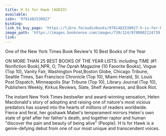 ```yaml
---
title: H Is for Hawk (AUDIO)
available:
isbn: '9781481530927'
binding:
link_to_buy_page: 'https://libro.fm/audiobooks/9781481530927-h-is-for-hawk?bookstore=brooklinebooksmith'
image_path: 'https://images.booksense.com/images/739/124/9780802124739.jpg'
link:
---
```



One of the New York Times Book Review's 10 Best Books of the Year

ON MORE THAN 25 BEST BOOKS OF THE YEAR LISTS: including TIME (#1 Nonfiction Book),NPR, O, The Oprah Magazine (10 Favorite Books), Vogue (Top 10), Vanity Fair, Washington Post,Boston Globe, Chicago Tribune, Seattle Times, San Francisco Chronicle (Top 10), Miami Herald, St. Louis Post Dispatch, Minneapolis Star Tribune (Top 10), Library Journal (Top 10), Publishers Weekly, Kirkus Reviews, Slate, Shelf Awareness, and Book Riot.

The instant New York Times bestseller and award-winning sensation, Helen Macdonald's story of adopting and raising one of nature's most vicious predators has soared into the hearts of millions of readers worldwide. Fierce and feral, her goshawk Mabel's temperament mirrors Helen's own state of grief after her father's death, and together raptor and human "discover the pain and beauty of being alive" (People). H Is for Hawk is a genre-defying debut from one of our most unique and transcendent voices.